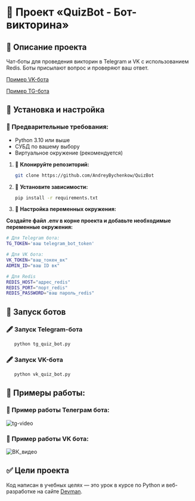 # 🐍 Проект «QuizBot - Бот-викторина»

## 📌 Описание проекта

Чат-боты для проведения викторин в Telegram и VK с использованием Redis. Боты присылают вопрос и проверяют ваш ответ.

[Пример VK-бота](https://vk.com/club229680400)

[Пример TG-бота](https://web.telegram.org/k/#@my_quiz_rus_bot)


## 📌 Установка и настройка

### 🔧 Предварительные требования:

- Python 3.10 или выше
- СУБД по вашему выбору
- Виртуальное окружение (рекомендуется)

1. 📌 **Клонируйте репозиторий:**
   ```bash
   git clone https://github.com/AndreyBychenkow/QuizBot
   ```
   
2. 📌 **Установите зависимости:**
   ```bash
   pip install -r requirements.txt   
   ```
   
3. 📌 **Настройка переменных окружения:**

**Создайте файл .env в корне проекта и добавьте необходимые переменные окружения:**

```bash
# Для Telegram бота:
TG_TOKEN='ваш telegram_bot_token'

# Для VK бота:
VK_TOKEN="ваш_токен_вк"
ADMIN_ID="ваш ID вк"

# Для Redis
REDIS_HOST="адрес_redis"
REDIS_PORT="порт_redis"
REDIS_PASSWORD="ваш пароль_redis"
```

## 🚀 Запуск ботов

### 🖋 Запуск Telegram-бота
```bash
   python tg_quiz_bot.py   
   ```
   
### 🖋 Запуск VK-бота
```bash
   python vk_quiz_bot.py   
   ```

## 📌 Примеры работы:


### 🚀 Пример работы Телеграм бота:

![tg-video](https://github.com/user-attachments/assets/55972f23-7b8a-4a84-9c28-ff7c01632776)


### 🚀 Пример работы VK бота:

![ВК_видео](https://i.postimg.cc/bv3ZyhxN/vk-video.gif)


## ✅ Цели проекта

Код написан в учебных целях — это урок в курсе по Python и веб-разработке на сайте [Devman](https://dvmn.org).
